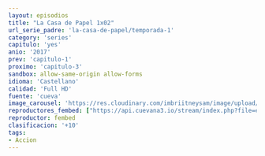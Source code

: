 ```yaml
---
layout: episodios
title: "La Casa de Papel 1x02"
url_serie_padre: 'la-casa-de-papel/temporada-1'
category: 'series'
capitulo: 'yes'
anio: '2017'
prev: 'capitulo-1'
proximo: 'capitulo-3'
sandbox: allow-same-origin allow-forms
idioma: 'Castellano'
calidad: 'Full HD'
fuente: 'cueva'
image_carousel: 'https://res.cloudinary.com/imbriitneysam/image/upload/v1546638640/casa-papel-1-poster-min.jpg'
reproductores_fembed: ["https://api.cuevana3.io/stream/index.php?file=ek5lbm9xYWNrS0xYMTZLa2xNbkdvY3ZTb3BtZng4TGp6ZFpobGFMUGtPSFQxYWFYWU1QUDFORGNwcVpnbEplc2xaTnJZSlRTMGViVTBxZGdsdEhPb3RqWGFXWnBtcFNsbHNKMmM0YTJ3THVvd29aaVpNR21vNWJDaFhlSndaU2gwZE5uVmFuRHpkekkwbmVYcHNiR3JaV1lhMlZwbVpHc201dHlvcUxWMWRMWTNLT1hjTlhHNWMzSQ","Castellano","https://feurl.com/v/0pgqyslw3xq86d8","Castellano","https://www.seriemega.site/v/lyg7lcnddrpxpq2","Castellano","https://gdriveplayer.me/embed2.php?link=7RsqdRa9iy0AhpjVlIk3fgLueO%252BuWrfLey2%252Bcxyz6zEm7LyWiyIoCDwU%252FAKVdXKrgdj4yvWoOuFDJ65RbeYiMF8ugc3%252BG8KTktnoSR1UnwBZBATZzjnkflTY9XF1Z5rBah9ZXaJEULzSKLCtbH6N7%252FiOmbt5yZQCmi%252FT1MJNzGwnwZSdCdm10ChodTk57NgFhwFHHpo9q%252BAUXsRpiaetdE","Castellano"]
reproductor: fembed
clasificacion: '+10'
tags:
- Accion
---
```











